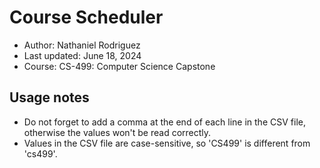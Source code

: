 # Course Scheduler

- Author: Nathaniel Rodriguez
- Last updated: June 18, 2024
- Course: CS-499: Computer Science Capstone

## Usage notes

- Do not forget to add a comma at the end of each line in the CSV file,
otherwise the values won't be read correctly.
- Values in the CSV file are case-sensitive, so 'CS499' is different from 'cs499'.